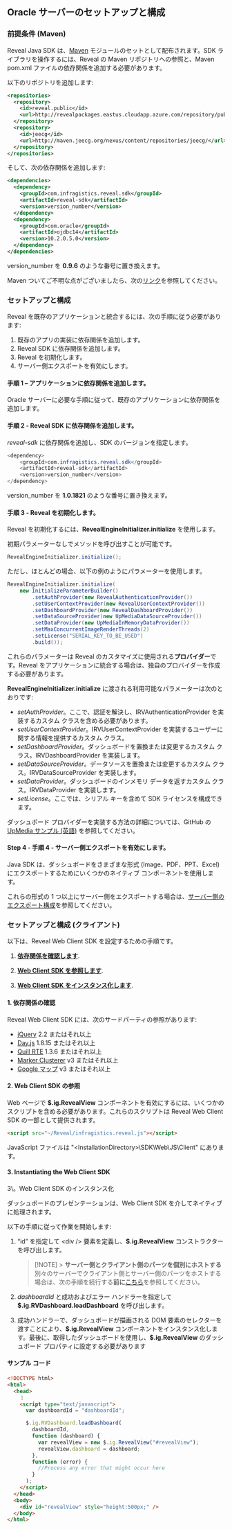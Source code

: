 ## Oracle サーバーのセットアップと構成

<a name='maven-dependency'></a>

### 前提条件 (Maven)

Reveal Java SDK は、[Maven](https://maven.apache.org/what-is-maven.html) モジュールのセットとして配布されます。SDK ライブラリを操作するには、Reveal の Maven リポジトリへの参照と、Maven pom.xml ファイルの依存関係を追加する必要があります。

以下のリポジトリを追加します:

```xml
<repositories>
  <repository>
    <id>reveal.public</id>
    <url>http://revealpackages.eastus.cloudapp.azure.com/repository/public</url>
  </repository>	
  <repository>
    <id>jeecg</id>
    <url>http://maven.jeecg.org/nexus/content/repositories/jeecg/</url> 
  </repository>
</repositories>
```

そして、次の依存関係を追加します:

```xml
<dependencies>
  <dependency>
    <groupId>com.infragistics.reveal.sdk</groupId>
    <artifactId>reveal-sdk</artifactId>
    <version>version_number</version>
  </dependency>
  <dependency>
    <groupId>com.oracle</groupId>
    <artifactId>ojdbc14</artifactId>
    <version>10.2.0.5.0</version>
  </dependency>
</dependencies>
```

version_number を **0.9.6** のような番号に置き換えます。

Maven ついてご不明な点がございましたら、次の[リンク](https://maven.apache.org/guides/getting-started/maven-in-five-minutes.html)を参照してください。


### セットアップと構成

Reveal を既存のアプリケーションと統合するには、次の手順に従う必要があります:

1.  既存のアプリの実装に依存関係を追加します。
2.  Reveal SDK に依存関係を追加します。
3.  Reveal を初期化します。
4.  サーバー側エクスポートを有効にします。

#### 手順 1 – アプリケーションに依存関係を追加します。

Oracle サーバーに必要な手順に従って、既存のアプリケーションに依存関係を追加します。

#### 手順 2 - Reveal SDK に依存関係を追加します。

*reveal-sdk* に依存関係を追加し、SDK のバージョンを指定します。

``` java
<dependency>
    <groupId>com.infragistics.reveal.sdk</groupId>
    <artifactId>reveal-sdk</artifactId>
    <version>version_number</version>
</dependency>
```

version_number を **1.0.1821** のような番号に置き換えます。

#### 手順 3 - Reveal を初期化します。

Reveal を初期化するには、**RevealEngineInitializer.initialize** を使用します。

初期パラメーターなしでメソッドを呼び出すことが可能です。

``` java
RevealEngineInitializer.initialize();
```
ただし、ほとんどの場合、以下の例のようにパラメーターを使用します。

``` java
RevealEngineInitializer.initialize(
    new InitializeParameterBuilder()
        .setAuthProvider(new RevealAuthenticationProvider())
        .setUserContextProvider(new RevealUserContextProvider())
        .setDashboardProvider(new RevealDashboardProvider())
        .setDataSourceProvider(new UpMediaDataSourceProvider())
        .setDataProvider(new UpMediaInMemoryDataProvider())
        .setMaxConcurrentImageRenderThreads(2)
        .setLicense("SERIAL_KEY_TO_BE_USED")
        .build());
```
これらのパラメーターは Reveal のカスタマイズに使用される**プロバイダー**です。Reveal をアプリケーションに統合する場合は、独自のプロバイダーを作成する必要があります。

**RevealEngineInitializer.initialize** に渡される利用可能なパラメーターは次のとおりです:
- *setAuthProvider*。ここで、認証を解決し、IRVAuthenticationProvider を実装するカスタム クラスを含める必要があります。
- *setUserContextProvider*。IRVUserContextProvider を実装するユーザーに関する情報を提供するカスタム クラス。
- *setDashboardProvider*。ダッシュボードを置換または変更するカスタム クラス。IRVDashboardProvider を実装します。
- *setDataSourceProvider*。データソースを置換または変更するカスタム クラス。IRVDataSourceProvider を実装します。
- *setDataProvider*。ダッシュボードのインメモリ データを返すカスタム クラス。IRVDataProvider を実装します。
- *setLicense*。ここでは、シリアル キーを含めて SDK ライセンスを構成できます。

ダッシュボード プロバイダーを実装する方法の詳細については、GitHub の [UpMedia サンプル (英語)](https://github.com/RevealBi/sdk-samples-java) を参照してください。

#### Step 4 - 手順 4 - サーバー側エクスポートを有効にします。

Java SDK は、ダッシュボードをさまざまな形式 (Image、PDF、PPT、Excel) にエクスポートするためにいくつかのネイティブ コンポーネントを使用します。

これらの形式の 1 つ以上にサーバー側をエクスポートする場合は、[サーバー側のエクスポート構成](export-server-side.md)を参照してください。


### セットアップと構成 (クライアント)

以下は、Reveal Web Client SDK を設定するための手順です。

1.  [**依存関係を確認します**](#check-dependencies).

2.  [**Web Client SDK を参照します**](#reference-web-client-sdk).

3.  [**Web Client SDK をインスタンス化します**](#instantiate-web-client-sdk).


<a name='check-dependencies'></a>

#### 1\. 依存関係の確認

Reveal Web Client SDK には、次のサードパーティの参照があります:

- [jQuery](https://jquery.com) 2.2 またはそれ以上
- [Day.js](https://day.js.org) 1.8.15 またはそれ以上
- [Quill RTE](https://quilljs.com/) 1.3.6 またはそれ以上
- [Marker Clusterer](https://developers.google.com/maps/documentation/javascript/examples/markerclusterer/markerclusterer.js) v3 またはそれ以上
- [Google マップ](https://maps.googleapis.com/maps/api/js?key=AIzaSyBpcuViSxzlScwOBZy5ln5iIvRl9TYn4y0&libraries=drawing,visualization) v3 またはそれ以上



<a name='reference-web-client-sdk'></a>

#### 2\. Web Client SDK の参照

Web ページで **\$.ig.RevealView** コンポーネントを有効にするには、いくつかのスクリプトを含める必要があります。これらのスクリプトは Reveal Web Client SDK の一部として提供されます。

```html
<script src="~/Reveal/infragistics.reveal.js"></script>
```

JavaScript ファイルは "\<InstallationDirectory\>\\SDK\\Web\\JS\\Client" にあります。

<a name='instantiate-web-client-sdk'></a>

#### 3\. Instantiating the Web Client SDK

3\。Web Client SDK のインスタンス化

ダッシュボードのプレゼンテーションは、Web Client SDK を介してネイティブに処理されます。

以下の手順に従って作業を開始します:

1.  “id” を指定して \<div /\> 要素を定義し、**\$.ig.RevealView** コンストラクターを呼び出します。

    > [!NOTE] > **サーバー側とクライアント側のパーツを個別にホストする**
    > 別々のサーバーでクライアント側とサーバー側のパーツをホストする場合は、次の手順を続行する**前に**[こちら](~/jp/developer/web-sdk/overview.html#host-client-server-separate)を参照してください。

2.  _dashboardId_ と成功およびエラー ハンドラーを指定して **\$.ig.RVDashboard.loadDashboard** を呼び出します。

3.  成功ハンドラーで、ダッシュボードが描画される DOM 要素のセレクターを渡すことにより、**\$.ig.RevealView** コンポーネントをインスタンス化します。最後に、取得したダッシュボードを使用し、**\$.ig.RevealView** のダッシュボード プロパティに設定する必要があります

#### サンプル コード

```html
<!DOCTYPE html>
<html>
  <head>
    ⋮
    <script type="text/javascript">
      var dashboardId = "dashboardId";

      $.ig.RVDashboard.loadDashboard(
        dashboardId,
        function (dashboard) {
          var revealView = new $.ig.RevealView("#revealView");
          revealView.dashboard = dashboard;
        },
        function (error) {
          //Process any error that might occur here
        }
      );
    </script>
  </head>
  <body>
    <div id="revealView" style="height:500px;" />
  </body>
</html>
```

